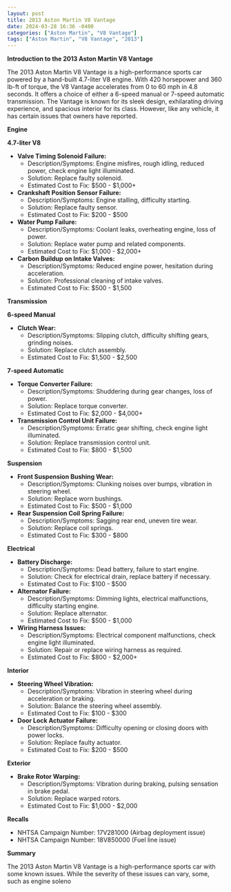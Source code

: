 ```yaml
---
layout: post
title: 2013 Aston Martin V8 Vantage
date: 2024-03-28 16:36 -0400
categories: ["Aston Martin", "V8 Vantage"]
tags: ["Aston Martin", "V8 Vantage", "2013"]
---
```

**Introduction to the 2013 Aston Martin V8 Vantage**

The 2013 Aston Martin V8 Vantage is a high-performance sports car powered by a hand-built 4.7-liter V8 engine. With 420 horsepower and 360 lb-ft of torque, the V8 Vantage accelerates from 0 to 60 mph in 4.8 seconds. It offers a choice of either a 6-speed manual or 7-speed automatic transmission. The Vantage is known for its sleek design, exhilarating driving experience, and spacious interior for its class. However, like any vehicle, it has certain issues that owners have reported.

**Engine**

**4.7-liter V8**

- **Valve Timing Solenoid Failure:**
  - Description/Symptoms: Engine misfires, rough idling, reduced power, check engine light illuminated.
  - Solution: Replace faulty solenoid.
  - Estimated Cost to Fix: $500 - $1,000+
- **Crankshaft Position Sensor Failure:**
  - Description/Symptoms: Engine stalling, difficulty starting.
  - Solution: Replace faulty sensor.
  - Estimated Cost to Fix: $200 - $500
- **Water Pump Failure:**
  - Description/Symptoms: Coolant leaks, overheating engine, loss of power.
  - Solution: Replace water pump and related components.
  - Estimated Cost to Fix: $1,000 - $2,000+
- **Carbon Buildup on Intake Valves:**
  - Description/Symptoms: Reduced engine power, hesitation during acceleration.
  - Solution: Professional cleaning of intake valves.
  - Estimated Cost to Fix: $500 - $1,500

**Transmission**

**6-speed Manual**

- **Clutch Wear:**
  - Description/Symptoms: Slipping clutch, difficulty shifting gears, grinding noises.
  - Solution: Replace clutch assembly.
  - Estimated Cost to Fix: $1,500 - $2,500

**7-speed Automatic**

- **Torque Converter Failure:**
  - Description/Symptoms: Shuddering during gear changes, loss of power.
  - Solution: Replace torque converter.
  - Estimated Cost to Fix: $2,000 - $4,000+
- **Transmission Control Unit Failure:**
  - Description/Symptoms: Erratic gear shifting, check engine light illuminated.
  - Solution: Replace transmission control unit.
  - Estimated Cost to Fix: $800 - $1,500

**Suspension**

- **Front Suspension Bushing Wear:**
  - Description/Symptoms: Clunking noises over bumps, vibration in steering wheel.
  - Solution: Replace worn bushings.
  - Estimated Cost to Fix: $500 - $1,000
- **Rear Suspension Coil Spring Failure:**
  - Description/Symptoms: Sagging rear end, uneven tire wear.
  - Solution: Replace coil springs.
  - Estimated Cost to Fix: $300 - $800

**Electrical**

- **Battery Discharge:**
  - Description/Symptoms: Dead battery, failure to start engine.
  - Solution: Check for electrical drain, replace battery if necessary.
  - Estimated Cost to Fix: $100 - $500
- **Alternator Failure:**
  - Description/Symptoms: Dimming lights, electrical malfunctions, difficulty starting engine.
  - Solution: Replace alternator.
  - Estimated Cost to Fix: $500 - $1,000
- **Wiring Harness Issues:**
  - Description/Symptoms: Electrical component malfunctions, check engine light illuminated.
  - Solution: Repair or replace wiring harness as required.
  - Estimated Cost to Fix: $800 - $2,000+

**Interior**

- **Steering Wheel Vibration:**
  - Description/Symptoms: Vibration in steering wheel during acceleration or braking.
  - Solution: Balance the steering wheel assembly.
  - Estimated Cost to Fix: $100 - $300
- **Door Lock Actuator Failure:**
  - Description/Symptoms: Difficulty opening or closing doors with power locks.
  - Solution: Replace faulty actuator.
  - Estimated Cost to Fix: $200 - $500

**Exterior**

- **Brake Rotor Warping:**
  - Description/Symptoms: Vibration during braking, pulsing sensation in brake pedal.
  - Solution: Replace warped rotors.
  - Estimated Cost to Fix: $1,000 - $2,000

**Recalls**

- NHTSA Campaign Number: 17V281000 (Airbag deployment issue)
- NHTSA Campaign Number: 18V850000 (Fuel line issue)

**Summary**

The 2013 Aston Martin V8 Vantage is a high-performance sports car with some known issues. While the severity of these issues can vary, some, such as engine soleno
